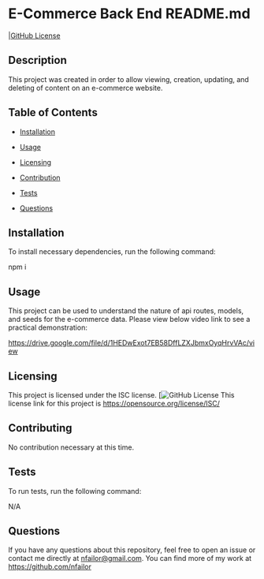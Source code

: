 # E-Commerce Back End README.md

|[GitHub License](https://img.shield.io/badge/ISC=blue)

## Description

This project was created in order to allow viewing, creation, updating, and deleting of content on an e-commerce website.

## Table of Contents

- [Installation](#installation)

- [Usage](#usage)

- [Licensing](#license)

- [Contribution](#contribution)

- [Tests](#testing)

- [Questions](#questions)

## Installation

To install necessary dependencies, run the following command:

npm i

## Usage

This project can be used to understand the nature of api routes, models, and seeds for the e-commerce data. Please view below video link to see a practical demonstration:

https://drive.google.com/file/d/1HEDwExot7EB58DffLZXJbmxOyqHrvVAc/view

## Licensing

This project is licensed under the ISC license. [![GitHub License](https://img.shields.io/badge/license-ISC-blue.svg)
This license link for this project is https://opensource.org/license/ISC/

## Contributing

No contribution necessary at this time.

## Tests

To run tests, run the following command:

N/A

## Questions

If you have any questions about this repository, feel free to open an issue or contact me directly at nfailor@gmail.com.
You can find more of my work at https://github.com/nfailor
